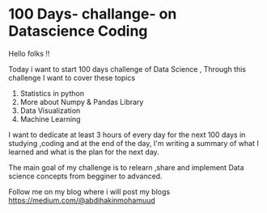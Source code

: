 # 100 Days- challange- on Datascience Coding

Hello folks !!

Today i want to start 100 days challenge of Data Science , Through this challenge I want to cover these topics 
1. Statistics in python 
2. More about Numpy & Pandas Library
3. Data Visualization
4. Machine Learning 


I want to dedicate at least 3 hours of every day for the next 100 days in studying ,coding and at the end of the day, I'm writing a summary of what I learned and what is the plan for the next day.

The main goal of my challenge is to relearn ,share and implement Data science concepts from begginer to advanced.


Follow me on my blog where i will post my blogs https://medium.com/@abdihakinmohamuud
